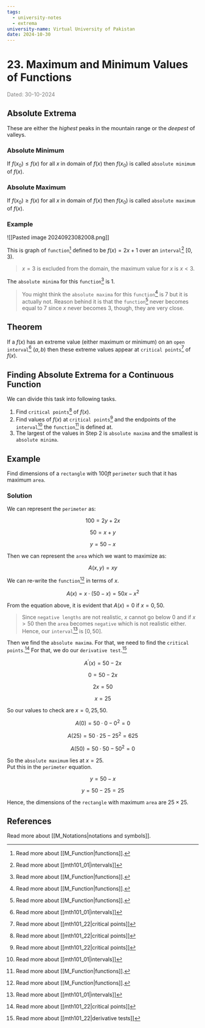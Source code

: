 ```yaml
---
tags:
  - university-notes
  - extrema
university-name: Virtual University of Pakistan
date: 2024-10-30
---
```


# 23. Maximum and Minimum Values of Functions

<span style="color: gray;">Dated: 30-10-2024</span>

## Absolute Extrema

These are either the _highest_ peaks in the mountain range or the _deepest_ of valleys.

### Absolute Minimum

If $f(x_0) \le f(x)$ for all $x$ in domain of $f(x)$ then $f(x_0)$ is called `absolute minimum` of $f(x)$.

### Absolute Maximum

If $f(x_0) \ge f(x)$ for all $x$ in domain of $f(x)$ then $f(x_0)$ is called `absolute maximum` of $f(x)$.

### Example

![[Pasted image 20240923082008.png]]

This is graph of `function`[^1] defined to be $f(x) = 2x + 1$ over an `interval`[^2] $[0, 3)$.  

> $x = 3$ is excluded from the domain, the maximum value for $x$ is $x < 3$.  

The `absolute minima` for this `function`[^1] is $1$.

> You might think the `absolute maxima` for this `function`[^1] is $7$ but it is actually not. Reason behind it is that the `function`[^1] never becomes equal to $7$ since $x$ never becomes $3$, though, they are very close.

## Theorem

If a $f(x)$ has an extreme value (either maximum or minimum) on an `open interval`[^2] $(a, b)$ then these extreme values appear at `critical points`[^3] of $f(x)$.

## Finding Absolute Extrema for a Continuous Function

We can divide this task into following tasks.

1. Find `critical points`[^3] of $f(x)$.
2. Find values of $f(x)$ at `critical points`[^3] and the endpoints of the `interval`[^2] the `function`[^1] is defined at.
3. The largest of the values in Step 2 is `absolute maxima` and the smallest is `absolute minima`.

## Example

Find dimensions of a `rectangle` with $100 ft$ `perimeter` such that it has maximum `area`.

### Solution

We can represent the `perimeter` as:  

$$100 = 2y + 2x$$

$$50 = x + y$$

$$y = 50 - x$$

Then we can represent the `area` which we want to maximize as:  

$$A(x, y) = xy$$

We can re-write the `function`[^1] in terms of $x$.  

$$A(x) = x \cdot (50 - x) = 50x - x^2$$

From the equation above, it is evident that $A(x) = 0$ if $x = 0, 50$.  

> Since `negative lengths` are not realistic, $x$ cannot go below $0$ and if $x > 50$ then the `area` becomes `negative` which is not realistic either. Hence, our `interval`[^2] is $[0, 50]$.

Then we find the `absolute maxima`. For that, we need to find the `critical points`.[^3] For that, we do our `derivative test`.[^4]  

$$A^{\prime}(x) = 50 - 2x$$

$$0 = 50 - 2x$$

$$2x = 50$$

$$x = 25$$

So our values to check are $x = 0, 25, 50$.  

$$A(0) = 50 \cdot 0 - 0^2 = 0$$

$$A(25) = 50 \cdot 25 - {25}^2 = 625$$

$$A(50) = 50 \cdot 50 - {50}^2 = 0$$

So the `absolute maximum` lies at $x = 25$.  
Put this in the `perimeter` equation.  

$$y = 50 - x$$

$$y = 50 - 25 = 25$$

Hence, the dimensions of the `rectangle` with maximum `area` are $25 \times 25$.

## References

Read more about [[M_Notations|notations and symbols]].

[^1]: Read more about [[M_Function|functions]].
[^2]: Read more about [[mth101_01|intervals]]
[^3]: Read more about [[mth101_22|critical points]]
[^4]: Read more about [[mth101_22|derivative tests]]